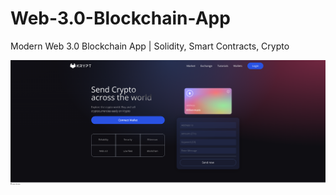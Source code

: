 # Web-3.0-Blockchain-App
Modern Web 3.0 Blockchain App | Solidity, Smart Contracts, Crypto

![Alt text](/client/images/WelcomeImage.png "Title")
